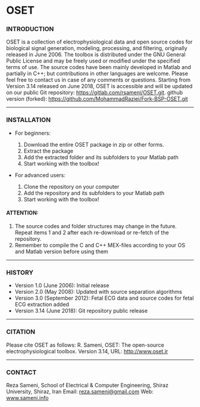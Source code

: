 # OSET

### INTRODUCTION

OSET is a collection of electrophysiological data and open source codes for biological signal generation, modeling, processing, and filtering, originally released in June 2006. The toolbox is distributed under the GNU General Public License and may be freely used or modified under the specified terms of use. The source codes have been mainly developed in Matlab and partially in C++; but contributions in other languages are welcome. Please feel free to contact us in case of any comments or questions.
Starting from Version 3.14 released on June 2018, OSET is accessible and will be updated on our public Git repository: https://gitlab.com/rsameni/OSET.git. 
github version (forked): https://github.com/MohammadRaziei/Fork-BSP-OSET.git

---

### INSTALLATION

* For beginners:
    1. Download the entire OSET package in zip or other forms.
    2. Extract the package
    3. Add the extracted folder and its subfolders to your Matlab path
    4. Start working with the toolbox!

* For advanced users:
    1. Clone the repository on your computer
    2. Add the repository and its subfolders to your Matlab path
    3. Start working with the toolbox!

#### ATTENTION:
1. The source codes and folder structures may change in the future. Repeat items 1 and 2 after each re-download or re-fetch of the repository.
2. Remember to compile the C and C++ MEX-files according to your OS and Matlab version before using them

---

### HISTORY

* Version 1.0 (June 2006): Initial release
* Version 2.0 (May 2008): Updated with source separation algorithms
* Version 3.0 (September 2012): Fetal ECG data and source codes for fetal ECG extraction added
* Version 3.14 (June 2018): Git repository public release

---

### CITATION

Please cite OSET as follows: R. Sameni, OSET: The open-source electrophysiological toolbox. Version 3.14, URL: http://www.oset.ir

---

### CONTACT

Reza Sameni,
School of Electrical & Computer Engineering, Shiraz University, Shiraz, Iran
Email: reza.sameni@gmail.com
Web: www.sameni.info